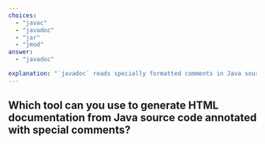 ```yaml
---
choices:
  - "javac"
  - "javadoc"
  - "jar"
  - "jmod"
answer:
  - "javadoc"

explanation: "`javadoc` reads specially formatted comments in Java source files and generates professional-looking HTML documentation."
---
```


## Which tool can you use to generate HTML documentation from Java source code annotated with special comments?
